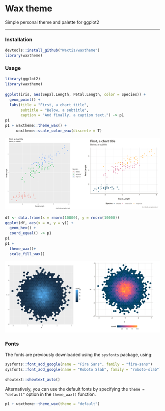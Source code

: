 # Wax theme

Simple personal theme and palette for ggplot2

---

### Installation

```r
devtools::install_github("Waxtiz/waxtheme")
library(waxtheme)
```

### Usage

```r
library(ggplot2)
library(waxtheme)

ggplot(iris, aes(Sepal.Length, Petal.Length, color = Species)) +
  geom_point() +
  labs(title = "First, a chart title",
       subtitle = "Below, a subtitle",
       caption = "And finally, a caption text.") -> p1
p1
p1 + waxtheme::theme_wax() +
     waxtheme::scale_color_wax(discrete = T)
```

![Rplot01](./readme_files/Rplot01.png)

```r
df <- data.frame(x = rnorm(10000), y = rnorm(10000))
ggplot(df, aes(x = x, y = y)) +
  geom_hex() +
  coord_equal() -> p1
p1
p1 +
  theme_wax()+
  scale_fill_wax()
```
![Rplot02](./readme_files/Rplot02.png)

### Fonts

The fonts are previously downloaded using the `sysfonts` package, using:

```r
sysfonts::font_add_google(name = "Fira Sans", family = "fira-sans")
sysfonts::font_add_google(name = "Roboto Slab", family = "roboto-slab")

showtext::showtext_auto()
```

Alternatively, you can use the default fonts by specifying the `theme = "default"` option in the `theme_wax()` function.

```r
p1 + waxtheme::theme_wax(theme = "default")
```

